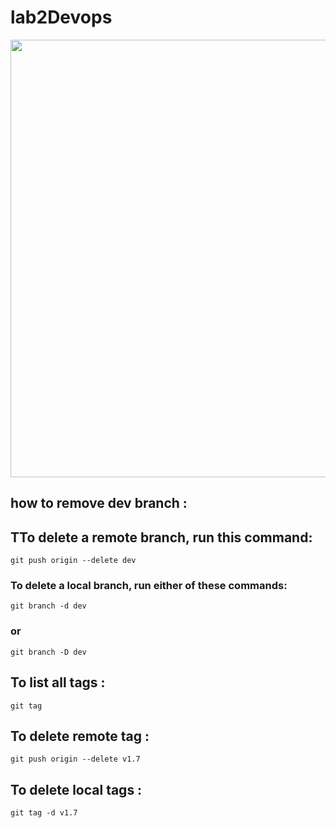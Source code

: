 # lab2Devops
<img src ="https://encrypted-tbn0.gstatic.com/images?q=tbn:ANd9GcQr9rARiU09goQennrklazpeAAWTjBEhN_Ntg&usqp=CAU" width="900" height="700">



## how to remove dev branch :

## TTo delete a remote branch, run this command:
```
git push origin --delete dev

```


### To delete a local branch, run either of these commands:
```
git branch -d dev
```
### or
```
git branch -D dev

```
## To list all tags :
```
git tag 
```

## To delete remote tag :
```
git push origin --delete v1.7

```
## To delete local tags :
```
git tag -d v1.7
```